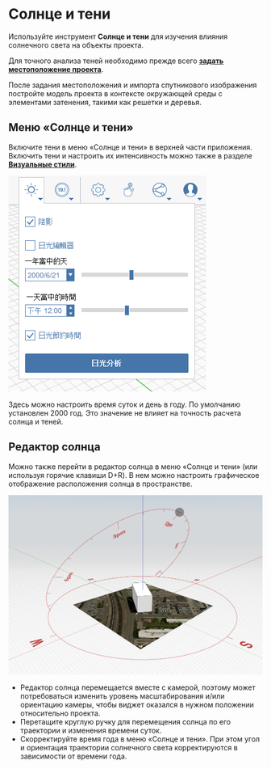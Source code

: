 # Солнце и тени

Используйте инструмент **Солнце и тени** для изучения влияния солнечного света на объекты проекта.

Для точного анализа теней необходимо прежде всего [**задать местоположение проекта**](setting-location.md).

После задания местоположения и импорта спутникового изображения постройте модель проекта в контексте окружающей среды с элементами затенения, такими как решетки и деревья.

## Меню «Солнце и тени»

Включите тени в меню «Солнце и тени» в верхней части приложения. Включить тени и настроить их интенсивность можно также в разделе [**Визуальные стили**](../formit-introduction/tool-bars.md).

![](../.gitbook/assets/sun-+-shadows.png)

Здесь можно настроить время суток и день в году. По умолчанию установлен 2000 год. Это значение не влияет на точность расчета солнца и теней.

## Редактор солнца

Можно также перейти в редактор солнца в меню «Солнце и тени» (или используя горячие клавиши D+R). В нем можно настроить графическое отображение расположения солнца в пространстве.

![](../.gitbook/assets/sun-editor.PNG)

* Редактор солнца перемещается вместе с камерой, поэтому может потребоваться изменить уровень масштабирования и/или ориентацию камеры, чтобы виджет оказался в нужном положении относительно проекта.
* Перетащите круглую ручку для перемещения солнца по его траектории и изменения времени суток.
* Скорректируйте время года в меню «Солнце и тени». При этом угол и ориентация траектории солнечного света корректируются в зависимости от времени года.
